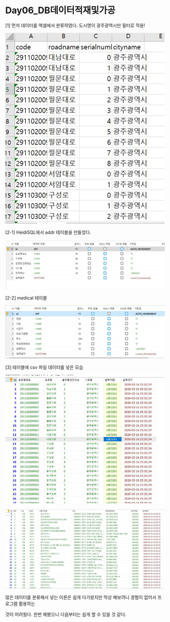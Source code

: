 # Day06_DB데이터적재및가공

[1] 먼저 데이터를 엑셀에서 분류하였다. 도시명이 광주광역시만 필터로 적용!

![select_data](광주1반_최동호_DB데이터적재및가공.assets/select_data.JPG)





[2-1] HeidiSQL에서 addr 테이블을 만들었다.

![db1](광주1반_최동호_DB데이터적재및가공.assets/db1.JPG)



[2-2] medical 테이블

![db2](광주1반_최동호_DB데이터적재및가공.assets/db2.JPG)





[3] 테이블에 csv 파일 데이터를 넣은 모습

![캡처](광주1반_최동호_DB데이터적재및가공.assets/캡처-1584338839330.JPG)



![캡처1](광주1반_최동호_DB데이터적재및가공.assets/캡처1.JPG)



많은 데이터를 분류해서 넣는 이론은 쉽게 다가왔지만 막상 해보려니 경험이 없어서 프로그램 활용하는

것이 어려웠다. 한번 해봤으니 다음부터는 쉽게 할 수 있을 것 같다.